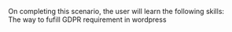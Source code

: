 
On completing this scenario, the user will learn the following skills:<br />
The way to fufill GDPR requirement in wordpress


